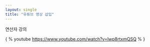 ```yaml
---
layout: single
title: "유튜브 영상 삽입"
---
```


연산자 강의

{ % youtube https://www.youtube.com/watch?v=lwp8rtxmQSQ % }

